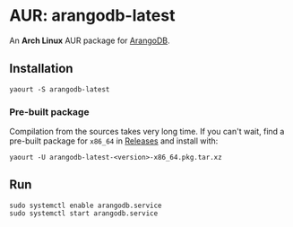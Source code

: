 # AUR: arangodb-latest

An **Arch Linux** AUR package for [ArangoDB](https://www.arangodb.com/).

## Installation

```shell
yaourt -S arangodb-latest
```

### Pre-built package

Compilation from the sources takes very long time.
If you can't wait, find a pre-built package for `x86_64` in [Releases](https://github.com/asaaki/AUR-arangodb-latest/releases) and install with:

```shell
yaourt -U arangodb-latest-<version>-x86_64.pkg.tar.xz
```

## Run

```shell
sudo systemctl enable arangodb.service
sudo systemctl start arangodb.service
```
